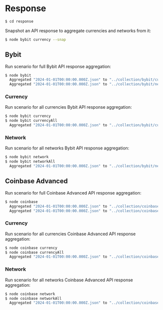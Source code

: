 # Response

```bash
$ cd response
```

Snapshot an API response to aggregate currencies and networks from it:

```bash
$ node bybit currency --snap
```

## Bybit

Run scenario for full Bybit API response aggregation:

```bash
$ node bybit
  Aggregated "2024-01-01T00:00:00.000Z.json" to "../collection/bybit/currency_all"
  Aggregated "2024-01-01T00:00:00.000Z.json" to "../collection/bybit/network_all"
```

### Currency

Run scenario for all currencies Bybit API response aggregation:

```bash
$ node bybit currency
$ node bybit currencyAll
  Aggregated "2024-01-01T00:00:00.000Z.json" to "../collection/bybit/currency_all"
```

### Network

Run scenario for all networks Bybit API response aggregation:

```bash
$ node bybit network
$ node bybit networkAll
  Aggregated "2024-01-01T00:00:00.000Z.json" to "../collection/bybit/network_all"

```

## Coinbase Advanced

Run scenario for full Coinbase Advanced API response aggregation:

```bash
$ node coinbase
  Aggregated "2024-01-01T00:00:00.000Z.json" to "../collection/coinbase/currency_all"
  Aggregated "2024-01-01T00:00:00.000Z.json" to "../collection/coinbase/network_all"
```

### Currency

Run scenario for all currencies Coinbase Advanced API response aggregation:

```bash
$ node coinbase currency
$ node coinbase currencyAll
  Aggregated "2024-01-01T00:00:00.000Z.json" to "../collection/coinbase/currency_all"
```

### Network

Run scenario for all networks Coinbase Advanced API response aggregation:

```bash
$ node coinbase network
$ node coinbase networkAll
  Aggregated "2024-01-01T00:00:00.000Z.json" to "../collection/coinbase/network_all"

```
